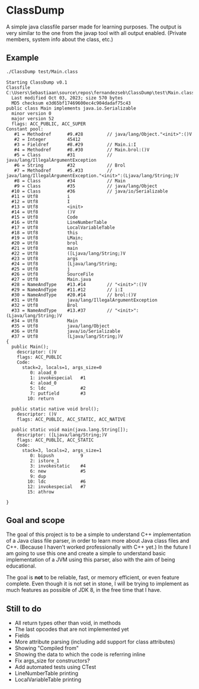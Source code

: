 # ClassDump

A simple java classfile parser made for learning purposes.
The output is very similar to the one from the javap tool with all output enabled. (Private members, system info about the class, etc.)


## Example

```bash
./ClassDump test/Main.class
```

```
Starting ClassDump v0.1
Classfile C:\Users\Sebastiaan\source\repos\fernandezseb\ClassDump\test\Main.class
  Last modified Oct 03, 2023; size 570 bytes
  MD5 checksum e3d65bf17469600ec4c904dadaf75c43
public class Main implements java.io.Serializable
  minor version 0
  major version 52
  flags: ACC_PUBLIC, ACC_SUPER
Constant pool:
   #1 = Methodref      #9.#28         // java/lang/Object."<init>":()V
   #2 = Integer        45412
   #3 = Fieldref       #8.#29         // Main.i:I
   #4 = Methodref      #8.#30         // Main.brol:()V
   #5 = Class          #31            // java/lang/IllegalArgumentException
   #6 = String         #32            // Brol
   #7 = Methodref      #5.#33         // java/lang/IllegalArgumentException."<init>":(Ljava/lang/String;)V
   #8 = Class          #34            // Main
   #9 = Class          #35            // java/lang/Object
  #10 = Class          #36            // java/io/Serializable
  #11 = Utf8           i
  #12 = Utf8           I
  #13 = Utf8           <init>
  #14 = Utf8           ()V
  #15 = Utf8           Code
  #16 = Utf8           LineNumberTable
  #17 = Utf8           LocalVariableTable
  #18 = Utf8           this
  #19 = Utf8           LMain;
  #20 = Utf8           brol
  #21 = Utf8           main
  #22 = Utf8           ([Ljava/lang/String;)V
  #23 = Utf8           args
  #24 = Utf8           [Ljava/lang/String;
  #25 = Utf8           j
  #26 = Utf8           SourceFile
  #27 = Utf8           Main.java
  #28 = NameAndType    #13.#14        // "<init>":()V
  #29 = NameAndType    #11.#12        // i:I
  #30 = NameAndType    #20.#14        // brol:()V
  #31 = Utf8           java/lang/IllegalArgumentException
  #32 = Utf8           Brol
  #33 = NameAndType    #13.#37        // "<init>":(Ljava/lang/String;)V
  #34 = Utf8           Main
  #35 = Utf8           java/lang/Object
  #36 = Utf8           java/io/Serializable
  #37 = Utf8           (Ljava/lang/String;)V
{
  public Main();
    descriptor: ()V
    flags: ACC_PUBLIC
    Code:
      stack=2, locals=1, args_size=0
         0: aload_0
         1: invokespecial   #1
         4: aload_0
         5: ldc             #2
         7: putfield        #3
        10: return

  public static native void brol();
    descriptor: ()V
    flags: ACC_PUBLIC, ACC_STATIC, ACC_NATIVE

  public static void main(java.lang.String[]);
    descriptor: ([Ljava/lang/String;)V
    flags: ACC_PUBLIC, ACC_STATIC
    Code:
      stack=3, locals=2, args_size=1
         0: bipush          9
         2: istore_1
         3: invokestatic    #4
         6: new             #5
         9: dup
        10: ldc             #6
        12: invokespecial   #7
        15: athrow

}
```


## Goal and scope

The goal of this project is to be a simple to understand C++ implementation of a Java class file parser, in order to learn more about Java class files and C++. 
(Because I haven't worked professionally with C++ yet.)
In the future I am going to use this one and create a simple to understand basic implementation of a JVM using this parser, also with the aim of being educational.

The goal is **not** to be reliable, fast, or memory efficient, or even feature complete.
Even though it is not set in stone, I will be trying to implement as much features as possible of JDK 8, in the free time that I have.

## Still to do
* All return types other than void, in methods
* The last opcodes that are not implemented yet
* Fields
* More attribute parsing (including add support for class attributes)
* Showing "Compiled from"
* Showing the data to which the code is referring inline
* Fix args_size for constructors?
* Add automated tests using CTest
* LineNumberTable printing
* LocalVariableTable printing

